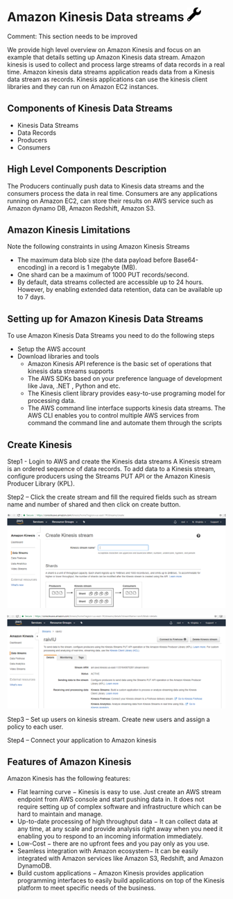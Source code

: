 # Amazon Kinesis Data streams ![Construction](images/construction.png)

Comment: This section needs to be improved

We provide high level overview on Amazon Kinesis and focus on an example that details setting up Amazon Kinesis data stream.
Amazon kinesis is used to collect and process large streams of data records in a real time. Amazon kinesis data streams application reads data from a Kinesis data stream as records. Kinesis applications can use the kinesis client libraries and they can run on Amazon EC2 instances.

## Components of Kinesis Data Streams

- Kinesis Data Streams
- Data Records
- Producers
- Consumers

## High Level Components Description

The Producers continually push data to Kinesis data streams and the consumers process the data in real time. Consumers are any applications running on Amazon EC2, can store their results on AWS service such as Amazon dynamo DB, Amazon Redshift, Amazon S3.

## Amazon Kinesis Limitations

Note the following constraints in using Amazon Kinesis Streams 
- The maximum  data blob size  (the data payload before Base64-encoding) in a record is 1 megabyte (MB).
- One shard can be a maximum of 1000 PUT records/second.
- By default, data streams collected are accessible up to 24 hours. However, by enabling extended data retention, data can be available up to 7 days. 

## Setting up for Amazon Kinesis Data Streams

To use Amazon Kinesis Data Streams you need to do the following steps

- Setup the AWS account
- Download libraries and tools
  - Amazon Kinesis API reference is the basic set of operations that kinesis data streams supports
  - The AWS SDKs based on your preference language of development like Java, .NET , Python and etc.
  - The Kinesis client library provides easy-to-use programing model for processing data.
  - The AWS command line interface supports kinesis data streams. The AWS CLI enables you to control multiple AWS services from command the command line and automate them through the scripts

## Create Kinesis

Step1 - Login to AWS and create the Kinesis data streams
A Kinesis stream is an ordered sequence of data records. To add data to a Kinesis stream, configure producers using the Streams PUT API or the Amazon Kinesis Producer Library (KPL).

Step2 – Click the create stream and fill the required fields such as stream name and number of shared and then click on create button.
 

![AWS CreateKenesisStream](images/CreateKinesisStream.png?raw=true)

![AWS DataStreamDetails](images/DataStreamDetails.png?raw=true)
 

Step3 – Set up users on kinesis stream. Create new users and assign a policy to each user.

Step4 – Connect your application to Amazon kinesis

## Features of Amazon Kinesis

Amazon Kinesis has the following features:

* Flat learning curve − Kinesis is easy to use. Just create an AWS stream endpoint from AWS console and start pushing data in. It does not require setting up of complex software and infrastructure which can be hard to maintain and manage.
* Up-to-date processing of high throughput data − It can collect data at any time, at any scale and provide analysis right away when you need it enabling you to respond to an incoming information immediately.
* Low-Cost − there are no upfront fees and you pay only as you use.
* Seamless integration with Amazon ecosystem− It can be easily integrated with Amazon services like Amazon S3, Redshift, and Amazon DynamoDB.
* Build custom applications − Amazon Kinesis provides application programming interfaces to easily build applications on top of the Kinesis platform to meet specific needs of the business.
